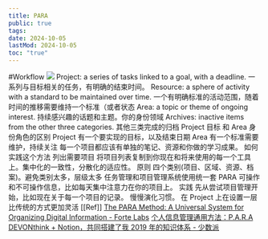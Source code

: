 ```yaml
---
title: PARA
public: true
tags:
date: 2024-10-05
lastMod: 2024-10-05
toc: "true"
---
```


#Workflow
![](https://media.xiang578.com//para-definitions.png)
Project: a series of tasks linked to a goal, with a deadline. 一系列与目标相关的任务，有明确的结束时间。
Resource: a sphere of activity with a standard to be maintained over time. 一个有明确标准的活动范围，随着时间的推移需要维持一个标准（或者状态
Area: a topic or theme of ongoing interest. 持续感兴趣的话题和主题。你的身份领域
Archives: inactive items from the other three categories. 其他三类完成的归档
Project 目标 和 Area 身份角色的区别
Project 有一个要实现的目标，以及结束日期
Area 有一个标准需要维护，持续关注
每一个项目都应该有单独的笔记、资源和你做的学习成果。
如何实践这个方法
列出需要项目
将项目列表复制到你现在和将来使用的每一个工具上。集中化的一致性，分散化的适应性。
原则
四个类别(项目、区域、资源、档案)。避免类别太多，层级太多
任务管理和项目管理系统使用统一套 PARA
可操作和不可操作信息，比如每天集中注意力在你的项目上。
实践
先从尝试项目管理开始，比如现在关于每一个项目的记录。
慢慢演化习惯。
在 Project 上在设置一层比传统的方式更加灵活
[[Ref]]
[The PARA Method: A Universal System for Organizing Digital Information - Forte Labs](https://fortelabs.co/blog/para/)
[个人信息管理通用方法：P.A.R.A](https://www.notion.so/P-A-R-A-e623abc48c984507889878a478e92ffe)
[DEVONthink + Notion，共同搭建了我 2019 年的知识体系 - 少数派](https://sspai.com/post/58696)